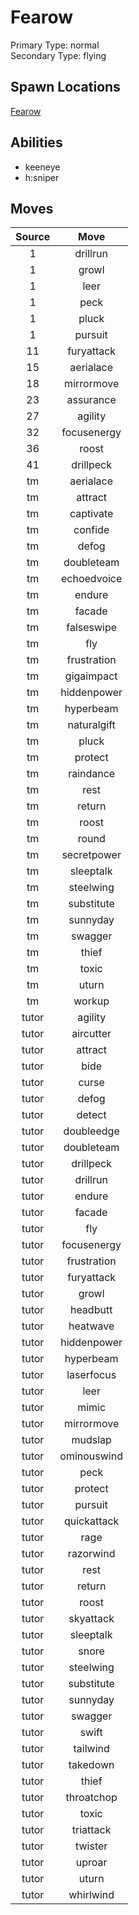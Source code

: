 # Fearow  
Primary Type: normal  
Secondary Type: flying  
  
## Spawn Locations  
[Fearow](/data/spawn_presets/fearow.md)  
  
## Abilities  
  * keeneye
  * h:sniper
  
  
## Moves  
  
| Source | Move |  
|:---:|:---:|  
| 1 | drillrun |  
| 1 | growl |  
| 1 | leer |  
| 1 | peck |  
| 1 | pluck |  
| 1 | pursuit |  
| 11 | furyattack |  
| 15 | aerialace |  
| 18 | mirrormove |  
| 23 | assurance |  
| 27 | agility |  
| 32 | focusenergy |  
| 36 | roost |  
| 41 | drillpeck |  
| tm | aerialace |  
| tm | attract |  
| tm | captivate |  
| tm | confide |  
| tm | defog |  
| tm | doubleteam |  
| tm | echoedvoice |  
| tm | endure |  
| tm | facade |  
| tm | falseswipe |  
| tm | fly |  
| tm | frustration |  
| tm | gigaimpact |  
| tm | hiddenpower |  
| tm | hyperbeam |  
| tm | naturalgift |  
| tm | pluck |  
| tm | protect |  
| tm | raindance |  
| tm | rest |  
| tm | return |  
| tm | roost |  
| tm | round |  
| tm | secretpower |  
| tm | sleeptalk |  
| tm | steelwing |  
| tm | substitute |  
| tm | sunnyday |  
| tm | swagger |  
| tm | thief |  
| tm | toxic |  
| tm | uturn |  
| tm | workup |  
| tutor | agility |  
| tutor | aircutter |  
| tutor | attract |  
| tutor | bide |  
| tutor | curse |  
| tutor | defog |  
| tutor | detect |  
| tutor | doubleedge |  
| tutor | doubleteam |  
| tutor | drillpeck |  
| tutor | drillrun |  
| tutor | endure |  
| tutor | facade |  
| tutor | fly |  
| tutor | focusenergy |  
| tutor | frustration |  
| tutor | furyattack |  
| tutor | growl |  
| tutor | headbutt |  
| tutor | heatwave |  
| tutor | hiddenpower |  
| tutor | hyperbeam |  
| tutor | laserfocus |  
| tutor | leer |  
| tutor | mimic |  
| tutor | mirrormove |  
| tutor | mudslap |  
| tutor | ominouswind |  
| tutor | peck |  
| tutor | protect |  
| tutor | pursuit |  
| tutor | quickattack |  
| tutor | rage |  
| tutor | razorwind |  
| tutor | rest |  
| tutor | return |  
| tutor | roost |  
| tutor | skyattack |  
| tutor | sleeptalk |  
| tutor | snore |  
| tutor | steelwing |  
| tutor | substitute |  
| tutor | sunnyday |  
| tutor | swagger |  
| tutor | swift |  
| tutor | tailwind |  
| tutor | takedown |  
| tutor | thief |  
| tutor | throatchop |  
| tutor | toxic |  
| tutor | triattack |  
| tutor | twister |  
| tutor | uproar |  
| tutor | uturn |  
| tutor | whirlwind |  
  
